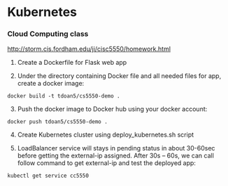 # Kubernetes

### Cloud Computing class

http://storm.cis.fordham.edu/ji/cisc5550/homework.html

1.  Create a Dockerfile for Flask web app

2.	Under the directory containing Docker file and all needed files for app, create a docker image:

`docker build -t tdoan5/cs5550-demo .`

3.	Push the docker image to Docker hub using your docker account:

`docker push tdoan5/cs5550-demo .`

4. Create Kubernetes cluster using deploy_kubernetes.sh script

5. LoadBalancer service will stays in pending status in about 30-60sec before getting the external-ip assigned. After 30s – 60s, we can call follow command to get external-ip and test the deployed app:

`kubectl get service cc5550`
